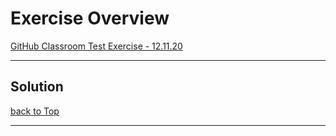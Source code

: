 # Exercise Overview

[GitHub Classroom Test Exercise - 12.11.20](#github-classroom-test-exercise-12112020) <br>

<hr>

## Solution

[back to Top](#exercise-overview)

<hr>
